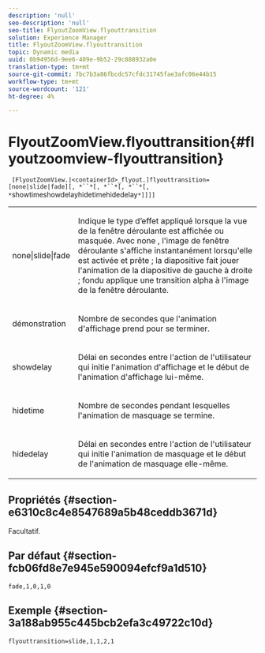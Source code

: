```yaml
---
description: 'null'
seo-description: 'null'
seo-title: FlyoutZoomView.flyouttransition
solution: Experience Manager
title: FlyoutZoomView.flyouttransition
topic: Dynamic media
uuid: 0b94956d-9ee6-409e-9b52-29c888932a0e
translation-type: tm+mt
source-git-commit: 7bc7b3a86fbcdc57cfdc31745fae3afc06e44b15
workflow-type: tm+mt
source-wordcount: '121'
ht-degree: 4%

---
```



# FlyoutZoomView.flyouttransition{#flyoutzoomview-flyouttransition}

` [FlyoutZoomView.|<containerId>_flyout.]flyouttransition=[none|slide|fade][, *``*[, *``*[, *``*[, *`showtimeshowdelayhidetimehidedelay`*]]]]`

<table id="table_AB421835D2454ECD8AA40DBFADBAC65F"> 
 <tbody> 
  <tr> 
   <td colname="col1"> <p> <span class="codeph"> <span class="varname"> none|slide|fade  </span> </span> </p> </td> 
   <td colname="col2"> <p> Indique le type d’effet appliqué lorsque la vue de la fenêtre déroulante est affichée ou masquée. Avec <span class="codeph"> none </span>, l'image de fenêtre déroulante s'affiche instantanément lorsqu'elle est activée et prête ; <span class="codeph"> la diapositive </span> fait jouer l'animation de la diapositive de gauche à droite ; <span class="codeph"> fondu </span> applique une transition alpha à l'image de la fenêtre déroulante. </p> </td> 
  </tr> 
  <tr> 
   <td colname="col1"> <p> <span class="codeph"> <span class="varname"> démonstration  </span> </span> </p> </td> 
   <td colname="col2"> <p> Nombre de secondes que l'animation d'affichage prend pour se terminer. </p> </td> 
  </tr> 
  <tr> 
   <td colname="col1"> <p> <span class="codeph"> <span class="varname"> showdelay  </span> </span> </p> </td> 
   <td colname="col2"> <p> Délai en secondes entre l'action de l'utilisateur qui initie l'animation d'affichage et le début de l'animation d'affichage lui-même. </p> </td> 
  </tr> 
  <tr> 
   <td colname="col1"> <p> <span class="codeph"> <span class="varname"> hidetime  </span> </span> </p> </td> 
   <td colname="col2"> <p> Nombre de secondes pendant lesquelles l'animation de masquage se termine. </p> </td> 
  </tr> 
  <tr> 
   <td colname="col1"> <p> <span class="codeph"> <span class="varname"> hidedelay  </span> </span> </p> </td> 
   <td colname="col2"> <p> Délai en secondes entre l'action de l'utilisateur qui initie l'animation de masquage et le début de l'animation de masquage elle-même. </p> </td> 
  </tr> 
 </tbody> 
</table>

## Propriétés {#section-e6310c8c4e8547689a5b48ceddb3671d}

Facultatif.

## Par défaut {#section-fcb06fd8e7e945e590094efcf9a1d510}

`fade,1,0,1,0`

## Exemple {#section-3a188ab955c445bcb2efa3c49722c10d}

`flyouttransition=slide,1,1,2,1`
